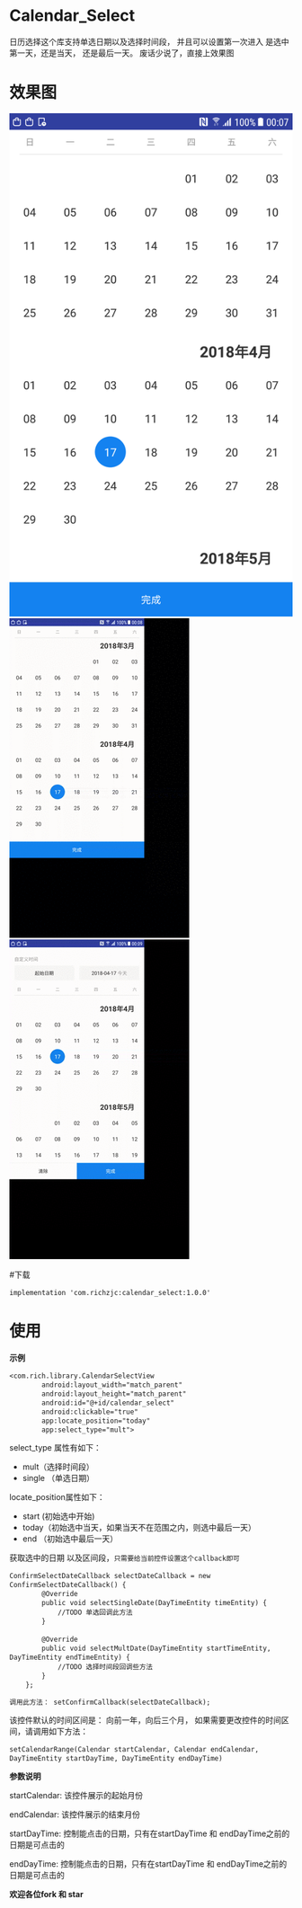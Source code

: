 # Calendar_Select

日历选择这个库支持单选日期以及选择时间段，
并且可以设置第一次进入 是选中第一天，还是当天， 还是最后一天。
废话少说了，直接上效果图

# 效果图

![](device-2018-04-17-000757.png)
![](device-2018-04-17-000859.gif)
![](device-2018-04-17-000939.gif)

#下载

    implementation 'com.richzjc:calendar_select:1.0.0'

# 使用

**示例**

    <com.rich.library.CalendarSelectView
            android:layout_width="match_parent"
            android:layout_height="match_parent"
            android:id="@+id/calendar_select"
            android:clickable="true"
            app:locate_position="today"
            app:select_type="mult">

    
select_type 属性有如下：
* mult（选择时间段）
* single （单选日期）

locate_position属性如下：
* start (初始选中开始)
* today（初始选中当天，如果当天不在范围之内，则选中最后一天）
* end （初始选中最后一天）

获取选中的日期 以及区间段，`只需要给当前控件设置这个callback即可`

    ConfirmSelectDateCallback selectDateCallback = new ConfirmSelectDateCallback() {
            @Override
            public void selectSingleDate(DayTimeEntity timeEntity) {
                //TODO 单选回调此方法
            }
            
            @Override
            public void selectMultDate(DayTimeEntity startTimeEntity, DayTimeEntity endTimeEntity) {
                //TODO 选择时间段回调些方法
            }
        };
        
`调用此方法： setConfirmCallback(selectDateCallback);`
        
该控件默认的时间区间是： 向前一年，向后三个月， 如果需要更改控件的时间区间，请调用如下方法：
   
    setCalendarRange(Calendar startCalendar, Calendar endCalendar, DayTimeEntity startDayTime, DayTimeEntity endDayTime) 
   
**参数说明**
   
startCalendar: 该控件展示的起始月份

endCalendar: 该控件展示的结束月份

startDayTime: 控制能点击的日期，只有在startDayTime 和 endDayTime之前的日期是可点击的

endDayTime: 控制能点击的日期，只有在startDayTime 和 endDayTime之前的日期是可点击的
    
**欢迎各位fork 和 star**